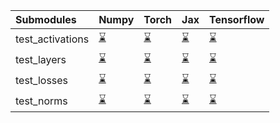 | Submodules       | Numpy                                                                                                                           | Torch                                                                                                                           | Jax                                                                                                                             | Tensorflow                                                                                                                      |
|:-----------------|:--------------------------------------------------------------------------------------------------------------------------------|:--------------------------------------------------------------------------------------------------------------------------------|:--------------------------------------------------------------------------------------------------------------------------------|:--------------------------------------------------------------------------------------------------------------------------------|
| test_activations | <a href="https://github.com/unifyai/ivy/runs/7834868117?check_suite_focus=true" rel="noopener noreferrer" target="_blank">⌛</a> | <a href="https://github.com/unifyai/ivy/runs/7834868497?check_suite_focus=true" rel="noopener noreferrer" target="_blank">⌛</a> | <a href="https://github.com/unifyai/ivy/runs/7834868899?check_suite_focus=true" rel="noopener noreferrer" target="_blank">⌛</a> | <a href="https://github.com/unifyai/ivy/runs/7834869247?check_suite_focus=true" rel="noopener noreferrer" target="_blank">⌛</a> |
| test_layers      | <a href="https://github.com/unifyai/ivy/runs/7834868216?check_suite_focus=true" rel="noopener noreferrer" target="_blank">⌛</a> | <a href="https://github.com/unifyai/ivy/runs/7834868587?check_suite_focus=true" rel="noopener noreferrer" target="_blank">⌛</a> | <a href="https://github.com/unifyai/ivy/runs/7834868969?check_suite_focus=true" rel="noopener noreferrer" target="_blank">⌛</a> | <a href="https://github.com/unifyai/ivy/runs/7834869363?check_suite_focus=true" rel="noopener noreferrer" target="_blank">⌛</a> |
| test_losses      | <a href="https://github.com/unifyai/ivy/runs/7834868304?check_suite_focus=true" rel="noopener noreferrer" target="_blank">⌛</a> | <a href="https://github.com/unifyai/ivy/runs/7834868651?check_suite_focus=true" rel="noopener noreferrer" target="_blank">⌛</a> | <a href="https://github.com/unifyai/ivy/runs/7834869069?check_suite_focus=true" rel="noopener noreferrer" target="_blank">⌛</a> | <a href="https://github.com/unifyai/ivy/runs/7834869440?check_suite_focus=true" rel="noopener noreferrer" target="_blank">⌛</a> |
| test_norms       | <a href="https://github.com/unifyai/ivy/runs/7834868409?check_suite_focus=true" rel="noopener noreferrer" target="_blank">⌛</a> | <a href="https://github.com/unifyai/ivy/runs/7834868787?check_suite_focus=true" rel="noopener noreferrer" target="_blank">⌛</a> | <a href="https://github.com/unifyai/ivy/runs/7834869145?check_suite_focus=true" rel="noopener noreferrer" target="_blank">⌛</a> | <a href="https://github.com/unifyai/ivy/runs/7834869521?check_suite_focus=true" rel="noopener noreferrer" target="_blank">⌛</a> |